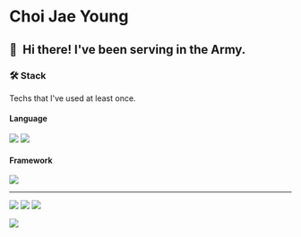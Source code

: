 Choi Jae Young
=============
👋&nbsp; Hi there! I've been serving in the Army.
---------------------------------------
### 🛠 Stack   
Techs that I've used at least once.
#### Language
<p>
  <img src="https://img.shields.io/badge/python-%2314354C.svg?style=flat-square&logo=python&logoColor=white"/>
  <img src="https://img.shields.io/badge/c++-%2300599C.svg?style=flat-square&logo=c%2B%2B&logoColor=white"/> 
</p>

#### Framework
<p>
  <img src="https://img.shields.io/badge/django-%23092E20.svg?style=flat-square&logo=django&logoColor=white"/>
</p>

---------------------------------------
<p>
  <img src="https://img.shields.io/badge/cjy11230@kakao.com-3DDC84?style=flat-square&logo=KakaoTalk&logoColor=#FFCD00"/>
  <img src="https://img.shields.io/badge/jyblessingyou@gmail.com-D14836?style=flat-square&logo=gmail&logoColor=white"/>
  <img src="http://img.shields.io/badge/jy._.1107-black?style=flat&logo=Instagram&link=https://instagram.com/jy._.1107"/>   
  
  <a href="https://solved.ac/cjy11230/" target="_blank"><img src="http://mazassumnida.wtf/api/mini/generate_badge?boj=cjy11230"/>
</p>
